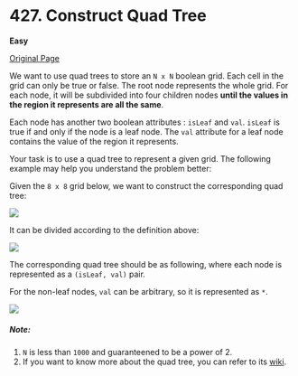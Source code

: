 # 427. Construct Quad Tree

**Easy**

[Original Page](https://leetcode.com/problems/construct-quad-tree/)

We want to use quad trees to store an `N x N` boolean grid. Each cell in the grid can only be true or false. The root node represents the whole grid. For each node, it will be subdivided into four children nodes __until the values in the region it represents are all the same__.

Each node has another two boolean attributes : `isLeaf` and `val`. `isLeaf` is true if and only if the node is a leaf node. The `val` attribute for a leaf node contains the value of the region it represents.

Your task is to use a quad tree to represent a given grid. The following example may help you understand the problem better:

Given the `8 x 8` grid below, we want to construct the corresponding quad tree:

![](https://s3-lc-upload.s3.amazonaws.com/uploads/2018/02/01/962_grid.png)

It can be divided according to the definition above:

![](https://s3-lc-upload.s3.amazonaws.com/uploads/2018/02/01/962_grid_divided.png)

The corresponding quad tree should be as following, where each node is represented as a `(isLeaf, val)` pair.

For the non-leaf nodes, `val` can be arbitrary, so it is represented as `*`.

![](https://s3-lc-upload.s3.amazonaws.com/uploads/2018/02/01/962_quad_tree.png)

##### Note:
1. `N` is less than `1000` and guaranteened to be a power of 2.
2. If you want to know more about the quad tree, you can refer to its [wiki](https://en.wikipedia.org/wiki/Quadtree).
